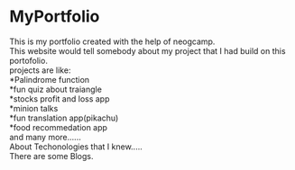 # MyPortfolio
This is my portfolio created with the help of neogcamp.<br>
This website would tell somebody about my project that I had build on this portofolio.<br>
projects are like:<br>
        *Palindrome function<br>
        *fun quiz about traiangle<br>
        *stocks profit and loss app<br>
        *minion talks<br>
        *fun translation app(pikachu)<br>
        *food recommedation app<br>
        and many more......
       <br>
       About Techonologies that I knew.....
       <br>
       There are some Blogs.
        
